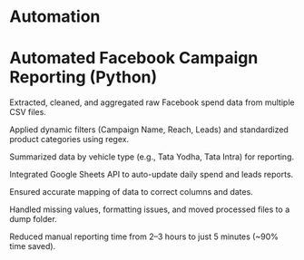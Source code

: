 # Automation
# Automated Facebook Campaign Reporting (Python)

Extracted, cleaned, and aggregated raw Facebook spend data from multiple CSV files.

Applied dynamic filters (Campaign Name, Reach, Leads) and standardized product categories using regex.

Summarized data by vehicle type (e.g., Tata Yodha, Tata Intra) for reporting.

Integrated Google Sheets API to auto-update daily spend and leads reports.

Ensured accurate mapping of data to correct columns and dates.

Handled missing values, formatting issues, and moved processed files to a dump folder.

Reduced manual reporting time from 2–3 hours to just 5 minutes (~90% time saved).

